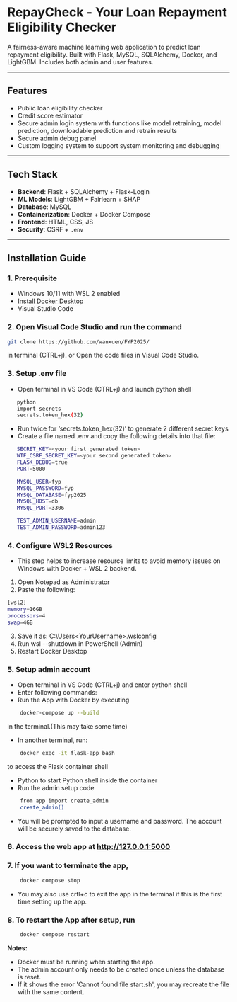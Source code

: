 
# RepayCheck - Your Loan Repayment Eligibility Checker

A fairness-aware machine learning web application to predict loan repayment eligibility. Built with Flask, MySQL, SQLAlchemy, Docker, and LightGBM. Includes both admin and user features.

---

## Features

- Public loan eligibility checker 
- Credit score estimator
- Secure admin login system with functions like model retraining, model prediction, downloadable prediction and retrain results
- Secure admin debug panel
- Custom logging system to support system monitoring and debugging

---

## Tech Stack

- **Backend**: Flask + SQLAlchemy + Flask-Login
- **ML Models**: LightGBM + Fairlearn + SHAP
- **Database**: MySQL
- **Containerization**: Docker + Docker Compose
- **Frontend**: HTML, CSS, JS 
- **Security**: CSRF + `.env`

---

## Installation Guide

### 1. Prerequisite
- Windows 10/11 with WSL 2 enabled
- [Install Docker Desktop](https://www.docker.com/products/docker-desktop/)
- Visual Studio Code 


### 2. Open Visual Code Studio and run the command 
```bash
git clone https://github.com/wanxuen/FYP2025/
```
in terminal (CTRL+j). or Open the code files in Visual Code Studio. 
### 3. Setup .env file
-	Open terminal in VS Code (CTRL+j) and launch python shell
 ```bash
    python
    import secrets
    secrets.token_hex(32)
```
-   Run twice for ‘secrets.token_hex(32)’ to generate 2 different secret keys
-   Create a file named .env and copy the following details into that file:
 ```bash
    SECRET_KEY=<your first generated token>
    WTF_CSRF_SECRET_KEY=<your second generated token>
    FLASK_DEBUG=true
    PORT=5000

    MYSQL_USER=fyp
    MYSQL_PASSWORD=fyp
    MYSQL_DATABASE=fyp2025
    MYSQL_HOST=db
    MYSQL_PORT=3306

    TEST_ADMIN_USERNAME=admin
    TEST_ADMIN_PASSWORD=admin123
```

### 4.	Configure WSL2 Resources 
-	This step helps to increase resource limits to avoid memory issues on Windows with Docker + WSL 2 backend. 
1.	Open Notepad as Administrator
2.	Paste the following:
```bash
[wsl2]
memory=16GB
processors=4
swap=4GB
```
3.	Save it as: C:\Users\<YourUsername>\.wslconfig 
4.	Run wsl --shutdown in PowerShell (Admin) 
5.	Restart Docker Desktop

### 5.	Setup admin account 
-	Open terminal in VS Code (CTRL+j) and enter python shell
-	Enter following commands:
-	Run the App with Docker by executing 
```bash
    docker-compose up --build
```
in the terminal.(This may take some time)
-	In another terminal, run: 
```bash
    docker exec -it flask-app bash
```
to access the Flask container shell
-	Python to start Python shell inside the container
-	Run the admin setup code
```bash
    from app import create_admin
    create_admin()
```
-	You will be prompted to input a username and password. The account will be securely saved to the database.

### 6.	Access the web app at http://127.0.0.1:5000 
### 7.	If you want to terminate the app,
```bash
    docker compose stop
```
- You may also use crtl+c to exit the app in the terminal if this is the first time setting up the app. 
### 8.	To restart the App after setup, run 
```bash
    docker compose restart
```

**Notes:**
- Docker must be running when starting the app.
- The admin account only needs to be created once unless the database is reset.
- If it shows the error 'Cannot found file start.sh', you may recreate the file with the same content. 


